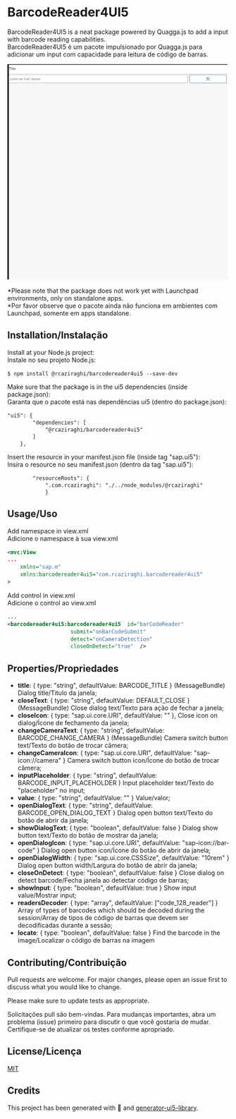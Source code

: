 # BarcodeReader4UI5

BarcodeReader4UI5 is a neat package powered by Quagga.js to add a input with barcode reading capabilities.  
BarcodeReader4UI5 é um pacote impulsionado por Quagga.js para adicionar um input com capacidade para leitura de código de barras.  

![](screenshot.gif)

*Please note that the package does not work yet with Launchpad environments, only on standalone apps.  
*Por favor observe que o pacote ainda não funciona em ambientes com Launchpad, somente em apps standalone.  

## Installation/Instalação

Install at your Node.js project:  
Instale no seu projeto Node.js:  

```
$ npm install @rcaziraghi/barcodereader4ui5 --save-dev
```

Make sure that the package is in the ui5 dependencies (inside package.json):  
Garanta que o pacote está nas dependências ui5 (dentro do package.json):  

```
"ui5": {
		"dependencies": [
			"@rcaziraghi/barcodereader4ui5"
		]
	},
```

Insert the resource in your manifest.json file (inside tag "sap.ui5"):  
Insira o resource no seu manifest.json (dentro da tag "sap.ui5"):  

```
		"resourceRoots": {  
            ".com.rcaziraghi": "./../node_modules/@rcaziraghi"  
            }
```

## Usage/Uso

Add namespace in view.xml  
Adicione o namespace à sua view.xml  
```xml
<mvc:View
...
	xmlns="sap.m"
	xmlns:barcodereader4ui5="com.rcaziraghi.barcodereader4ui5"
>
```

Add control in view.xml  
Adicione o control ao view.xml  
```xml
...
<barcodereader4ui5:barcodereader4ui5  id="barCodeReader"
					submit="onBarCodeSubmit"
					detect="onCameraDetection"
					closeOnDetect="true"  />
```
## Properties/Propriedades

- **title**: { type: "string", defaultValue: BARCODE_TITLE } (MessageBundle)
    Dialog title/Titulo da janela;
- **closeText**: { type: "string", defaultValue: DEFAULT_CLOSE } (MessageBundle)
    Close dialog text/Texto para ação de fechar a janela;
- **closeIcon**: { type: "sap.ui.core.URI", defaultValue: "" },
    Close icon on dialog/Ícone de fechamento da janela;
- **changeCameraText**: { type: "string", defaultValue: BARCODE_CHANGE_CAMERA } (MessageBundle)
    Camera switch button text/Texto do botão de trocar câmera;
- **changeCameraIcon**: { type: "sap.ui.core.URI", defaultValue: "sap-icon://camera" }
    Camera switch button icon/Ícone do botão de trocar câmera;
- **inputPlaceholder**: { type: "string", defaultValue: BARCODE_INPUT_PLACEHOLDER }
    Input placeholder text/Texto do "placeholder" no input;
- **value**: { type: "string", defaultValue: "" }
    Value/valor;
- **openDialogText**: { type: "string", defaultValue: BARCODE_OPEN_DIALOG_TEXT }
    Dialog open button text/Texto do botão de abrir da janela;
- **showDialogText**: { type: "boolean", defaultValue: false }
    Dialog show button text/Texto do botão de mostrar da janela;
- **openDialogIcon**: { type: "sap.ui.core.URI", defaultValue: "sap-icon://bar-code" }
    Dialog open button icon/Ícone do botão de abrir da janela;
- **openDialogWidth**:  { type: "sap.ui.core.CSSSize", defaultValue: "10rem" }
    Dialog open button width/Largura do botão de abrir da janela;
- **closeOnDetect**: { type: "boolean", defaultValue: false }
    Close dialog on detect barcode/Fecha janela ao detectar código de barras;
- **showInput**: { type: "boolean", defaultValue: true }
    Show input value/Mostrar input;
- **readersDecoder**: { type: "array", defaultValue: ["code_128_reader"] }
    Array of types of barcodes which should be decoded during the session/Array de tipos de código de barras que devem ser decodificadas durante a sessão;
- **locate**: { type: "boolean", defaultValue: false }
    Find the barcode in the image/Localizar o código de barras na imagem

## Contributing/Contribuição

Pull requests are welcome. For major changes, please open an issue first to discuss what you would like to change.

Please make sure to update tests as appropriate.

Solicitações pull são bem-vindas. Para mudanças importantes, abra um problema (issue) primeiro para discutir o que você gostaria de mudar.  Certifique-se de atualizar os testes conforme apropriado.

## License/Licença
[MIT](https://choosealicense.com/licenses/mit/)

## Credits

This project has been generated with 💙 and [generator-ui5-library](https://github.com/geert-janklaps/generator-ui5-library).

